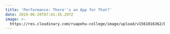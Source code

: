 ```yaml
---
title: 'Performance: There''s an App for That?'
date: 2019-06-20T07:41:35.297Z
image: >-
  https://res.cloudinary.com/ruapehu-college/image/upload/v1561016362/DSC01464_kznbrz.jpg
---
```


